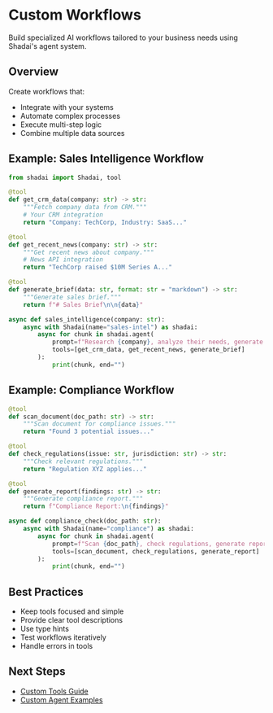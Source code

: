 # Custom Workflows

Build specialized AI workflows tailored to your business needs using Shadai's agent system.

## Overview

Create workflows that:
- Integrate with your systems
- Automate complex processes
- Execute multi-step logic
- Combine multiple data sources

## Example: Sales Intelligence Workflow

```python
from shadai import Shadai, tool

@tool
def get_crm_data(company: str) -> str:
    """Fetch company data from CRM."""
    # Your CRM integration
    return "Company: TechCorp, Industry: SaaS..."

@tool
def get_recent_news(company: str) -> str:
    """Get recent news about company."""
    # News API integration
    return "TechCorp raised $10M Series A..."

@tool
def generate_brief(data: str, format: str = "markdown") -> str:
    """Generate sales brief."""
    return f"# Sales Brief\n\n{data}"

async def sales_intelligence(company: str):
    async with Shadai(name="sales-intel") as shadai:
        async for chunk in shadai.agent(
            prompt=f"Research {company}, analyze their needs, generate sales brief",
            tools=[get_crm_data, get_recent_news, generate_brief]
        ):
            print(chunk, end="")
```

## Example: Compliance Workflow

```python
@tool
def scan_document(doc_path: str) -> str:
    """Scan document for compliance issues."""
    return "Found 3 potential issues..."

@tool
def check_regulations(issue: str, jurisdiction: str) -> str:
    """Check relevant regulations."""
    return "Regulation XYZ applies..."

@tool
def generate_report(findings: str) -> str:
    """Generate compliance report."""
    return f"Compliance Report:\n{findings}"

async def compliance_check(doc_path: str):
    async with Shadai(name="compliance") as shadai:
        async for chunk in shadai.agent(
            prompt=f"Scan {doc_path}, check regulations, generate report",
            tools=[scan_document, check_regulations, generate_report]
        ):
            print(chunk, end="")
```

## Best Practices

- Keep tools focused and simple
- Provide clear tool descriptions
- Use type hints
- Test workflows iteratively
- Handle errors in tools

## Next Steps

- [Custom Tools Guide](../advanced/custom-tools.md)
- [Custom Agent Examples](../examples/custom-agent.md)
